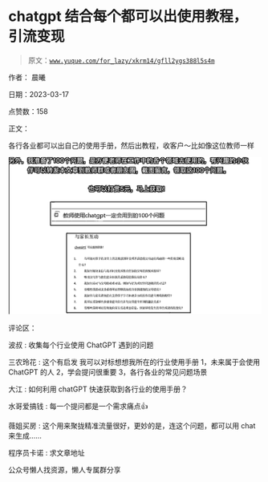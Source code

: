 # chatgpt 结合每个都可以出使用教程，引流变现

> 原文：[`www.yuque.com/for_lazy/xkrm14/gfll2ygs388l5s4m`](https://www.yuque.com/for_lazy/xkrm14/gfll2ygs388l5s4m)



作者： 晨曦



日期：2023-03-17



点赞数：158



正文：



各行各业都可以出自己的使用手册，然后出教程，收客户～比如像这位教师一样



![](img/996199174fed94d2d4d776a88545aade.png)  

评论区：



波叔 : 收集每个行业使用 ChatGPT 遇到的问题



三农玲花 : 这个有启发 我可以对标想想我所在的行业使用手册 1，未来属于会使用 ChatGPT 的人 2，学会提问很重要 3，各行各业的常见问题场景



大江 : 如何利用 chatGPT 快速获取到各行业的使用手册？



水哥爱搞钱 : 每一个提问都是一个需求痛点👍



薇姐买房 : 这个用来聚拢精准流量很好，更妙的是，连这个问题，都可以用 chat 来生成……



程序员卡诺 : 求文章地址



公众号懒人找资源，懒人专属群分享

